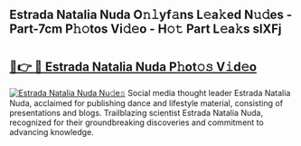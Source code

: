 ## Estrada Natalia Nuda O𝚗𝚕yf𝚊ns L𝚎a𝚔ed N𝚞𝚍es - Part-7cm P𝚑𝚘tos Vi𝚍𝚎o - H𝚘𝚝 Part L𝚎a𝚔s slXFj

# <h2><a href="http://kf3125.oniu.top/?m=Estrada+Natalia+Nuda">🔗👉 🔴 Estrada Natalia Nuda P𝚑ot𝚘𝚜 V𝚒d𝚎o</a></h2>

[![Estrada Natalia Nuda Nu𝚍e𝚜](https://i.imgur.com/0qMVB7G.gif)](http://kf3125.oniu.top/?m=Estrada+Natalia+Nuda)
Social media thought leader Estrada Natalia Nuda, acclaimed for publishing dance and lifestyle material, consisting of presentations and blogs. Trailblazing scientist Estrada Natalia Nuda, recognized for their groundbreaking discoveries and commitment to advancing knowledge.  
